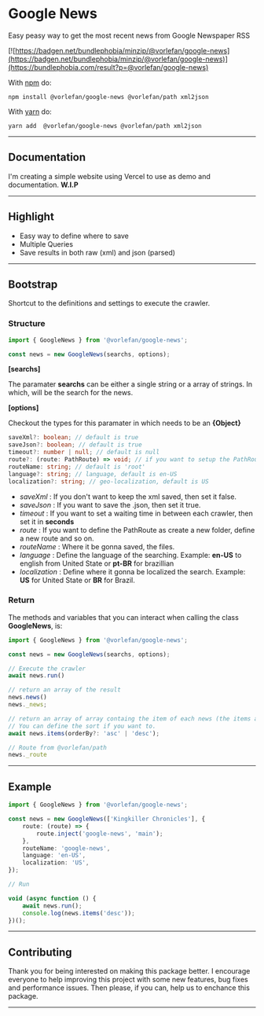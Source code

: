 # Google News

Easy peasy way to get the most recent news from Google Newspaper RSS

[![https://badgen.net/bundlephobia/minzip/@vorlefan/google-news](https://badgen.net/bundlephobia/minzip/@vorlefan/google-news)](https://bundlephobia.com/result?p=@vorlefan/google-news)

With [npm](https://npmjs.org) do:

```
npm install @vorlefan/google-news @vorlefan/path xml2json
```

With [yarn](https://yarnpkg.com/en/) do:

```
yarn add  @vorlefan/google-news @vorlefan/path xml2json
```

<hr>

## Documentation

I'm creating a simple website using Vercel to use as demo and documentation.
**W.I.P**

<hr>

## Highlight

-   Easy way to define where to save
-   Multiple Queries
-   Save results in both raw (xml) and json (parsed)

<hr>

## Bootstrap

Shortcut to the definitions and settings to execute the crawler.

### Structure

```ts
import { GoogleNews } from '@vorlefan/google-news';

const news = new GoogleNews(searchs, options);
```

**[searchs]**

The paramater **searchs** can be either a single string or a array of strings. In which, will be
the search for the news.

**[options]**

Checkout the types for this paramater in which needs to be an **{Object}**

```ts
saveXml?: boolean; // default is true
saveJson?: boolean; // default is true
timeout?: number | null; // default is null
route?: (route: PathRoute) => void; // if you want to setup the PathRoute, then define a function
routeName: string; // default is 'root'
language?: string; // language, default is en-US
localization?: string; // geo-localization, default is US
```

-   _saveXml_ : If you don't want to keep the xml saved, then set it false.
-   _saveJson_ : If you want to save the .json, then set it true.
-   _timeout_ : If you want to set a waiting time in between each crawler, then set it in **seconds**
-   _route_ : If you want to define the PathRoute as create a new folder, define a new route and so on.
-   _routeName_ : Where it be gonna saved, the files.
-   _language_ : Define the language of the searching. Example: **en-US** to english from United State or **pt-BR** for brazillian
-   _localization_ : Define where it gonna be localized the search. Example: **US** for United State or **BR** for Brazil.

### Return

The methods and variables that you can interact when calling the class **GoogleNews**, is:

```ts
import { GoogleNews } from '@vorlefan/google-news';

const news = new GoogleNews(searchs, options);

// Execute the crawler
await news.run()

// return an array of the result
news.news()
news._news;

// return an array of array containg the item of each news (the items are the result of the news itself, containg things like title, link and description)
// You can define the sort if you want to.
await news.items(orderBy?: 'asc' | 'desc');

// Route from @vorlefan/path
news._route

```

<hr>

## Example

```ts
import { GoogleNews } from '@vorlefan/google-news';

const news = new GoogleNews(['Kingkiller Chronicles'], {
    route: (route) => {
        route.inject('google-news', 'main');
    },
    routeName: 'google-news',
    language: 'en-US',
    localization: 'US',
});

// Run

void (async function () {
    await news.run();
    console.log(news.items('desc'));
})();
```

<hr>

## Contributing

Thank you for being interested on making this package better. I encourage everyone to help improving this project with some new features, bug fixes and performance issues. Then please, if you can, help us to enchance
this package.

<hr>

